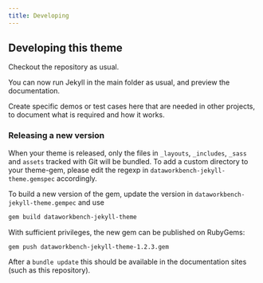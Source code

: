 ```yaml
---
title: Developing
---
```


## Developing this theme

Checkout the repository as usual.

You can now run Jekyll in the main folder as usual, and preview the documentation.

Create specific demos or test cases here that are needed in other projects, to document what is required and how it works.

### Releasing a new version

When your theme is released, only the files in `_layouts`, `_includes`, `_sass` and `assets` tracked with Git will be bundled.
To add a custom directory to your theme-gem, please edit the regexp in `dataworkbench-jekyll-theme.gemspec` accordingly.

To build a new version of the gem, update the version in `dataworkbench-jekyll-theme.gempec` and use 

```bash
gem build dataworkbench-jekyll-theme
```

With sufficient privileges, the new gem can be published on RubyGems:

```bash
gem push dataworkbench-jekyll-theme-1.2.3.gem
```

After a `bundle update` this should be available in the documentation sites (such as this repository).